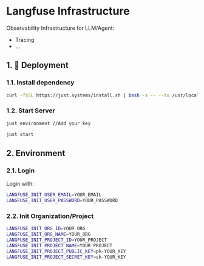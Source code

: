 # Langfuse Infrastructure
Observability Infrastructure for LLM/Agent:
- Tracing
- ...

## 1. 🚀 **Deployment**
### 1.1. Install dependency
```bash
curl -fsSL https://just.systems/install.sh | bash -s -- --to /usr/local/bin
```

### 1.2. Start Server
```bash
just environment //Add your key 

just start
```

## 2. Environment
### 2.1. Login
Login with: 
```bash
LANGFUSE_INIT_USER_EMAIL=YOUR_EMAIL
LANGFUSE_INIT_USER_PASSWORD=YOUR_PASSWORD
```

### 2.2. Init Organization/Project
```bash
LANGFUSE_INIT_ORG_ID=YOUR_ORG
LANGFUSE_INIT_ORG_NAME=YOUR_ORG
LANGFUSE_INIT_PROJECT_ID=YOUR_PROJECT
LANGFUSE_INIT_PROJECT_NAME=YOUR_PROJECT
LANGFUSE_INIT_PROJECT_PUBLIC_KEY=pk-YOUR_KEY
LANGFUSE_INIT_PROJECT_SECRET_KEY=sk-YOUR_KEY
```

## 3. Application
### 3.1. Setup Environment
In application (e.g FastAPI), use add enviroment:
```bash
# Tracing
LANGFUSE_HOST=YOUR_HOST
LANGFUSE_SECRET_KEY=YOUR_KEY
LANGFUSE_PUBLIC_KEY=YOUR_KEY
```

### 3.2 Using it
- Config your tracer: `examples/config.py`
- Examples:
    - OpenAI LLM: `examples/openai.py`
    - Agno Agent: `examples/agno.py`
